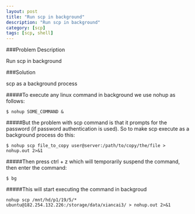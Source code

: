```yaml
---
layout: post
title: "Run scp in background"
description: "Run scp in background"
category: [scp]
tags: [scp, shell]
---
```


###Problem Description

Run scp in background

###Solution

scp as a background process

#####To execute any linux command in background we use nohup as follows:


````$ nohup SOME_COMMAND &````

#####But the problem with scp command is that it prompts for the password (if password authentication is used). So to make scp execute as a background process do this:


````$ nohup scp file_to_copy user@server:/path/to/copy/the/file > nohup.out 2>&1````

#####Then press ctrl + z which will temporarily suspend the command, then enter the command:


````$ bg````

#####This will start executing the command in backgroud


````nohup scp /mnt/hd/p1/19/5/* ubuntu@182.254.132.226:/storage/data/xiancai3/ > nohup.out 2>&1 ````
